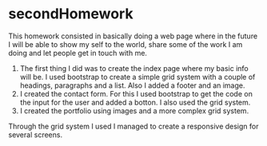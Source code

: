 # secondHomework
This homework consisted in basically doing a web page where in the future I will be able to show my self to the world, share some of the work I am doing and let people get in touch with me.

1. The first thing I did was to create the index page where my basic info will be. I used bootstrap to create a simple grid system with a couple of headings, paragraphs and a list. Also I added a footer and an image.
2. I created the contact form. For this I used bootstrap to get the code on the input for the user and added a botton. I also used the grid system.
3. I created the portfolio using images and a more complex grid system.

Through the grid system I used I managed to create a responsive design for several screens.
